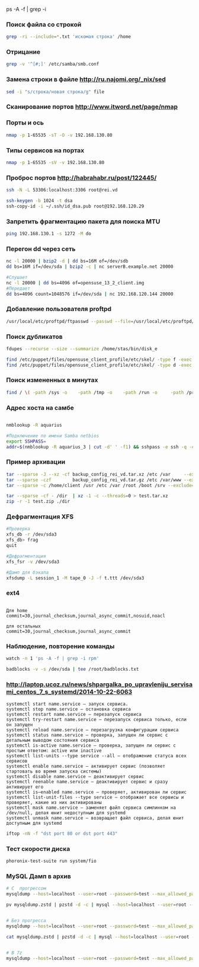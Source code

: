 
ps -A -f | grep -i


### Поиск файла со строкой
```bash
grep -ri --include=*.txt 'искомая строка' /home
```

### Отрицание
```bash
grep -v '^[#;]' /etc/samba/smb.conf
```

### Замена строки в файле http://ru.najomi.org/_nix/sed
```bash
sed -i "s/строка/новая строка/g" file
```

### Сканирование портов http://www.itword.net/page/nmap

### Порты и ось
```bash
nmap -p 1-65535 -sT -O -v 192.168.130.80
```

### Типы сервисов на портах
```bash
nmap -p 1-65535 -sV -v 192.168.130.80
```

### Проброс портов  http://habrahabr.ru/post/122445/
```bash
ssh -N -L 53306:localhost:3306 root@rei.vd

ssh-keygen -b 1024 -t dsa
ssh-copy-id -i ~/.ssh/id_dsa.pub root@192.168.120.29
```


### Запретить фрагментацию пакета для поиска MTU
```bash
ping 192.168.130.1 -s 1272 -M do
```

### Перегон dd через сеть
```bash
nc -l 20000 | bzip2 -d | dd bs=16M of=/dev/sdb
dd bs=16M if=/dev/sda | bzip2 -c | nc serverB.example.net 20000

#Слушает
nc -l 20000 | dd bs=4096 of=opensuse_13_2_client.img
#Передает
dd bs=4096 count=1048576 if=/dev/sda | nc 192.168.120.144 20000

```

### Добавление пользователя proftpd
```bash
/usr/local/etc/proftpd/ftpasswd --passwd --file=/usr/local/etc/proftpd/passwd --name=new_sites --shell=/usr/sbin/nologin --home=/home/aquarius/domains/second_part --uid=2007 --gid=80
```

### Поиск дубликатов
```bash
fdupes --recurse --size --summarize /home/stas/bin/disk_e
```

```bash
find /etc/puppet/files/opensuse_client_profile/etc/skel/ -type f -exec chmod 644 {} +
find /etc/puppet/files/opensuse_client_profile/etc/skel/ -type d -exec chmod 755 {} +
```

### Поиск измененных в минутах
```bash
find / \( -path /sys -o    -path /tmp -o    -path /run -o     -path /proc \) -prune -o -type f -mmin -1
```

### Адрес хоста на самбе
```bash

nmblookup -R aquarius

#Подключение по имени Samba netbios
export SSHPASS=
addr=$(nmblookup -R aquarius_3 | cut -d' ' -f1) && sshpass -e ssh -q -o "StrictHostKeyChecking=no" -o "UserKnownHostsFile=/dev/null" root@$addr
```

### Пример архивации
```bash
tar --sparse -J --xz -cf backup_config_rei_vd.tar.xz /etc /var     --exclude=/var/tmp
tar --sparse -czf        backup_config_rei_vd.tar.gz /etc /var/www --exclude=/var/tmp
tar --sparse -c /home/client /usr /etc /var /root /boot /srv --exclude=/var/tmp --exclule=/var/run | 7z a -m0=LZMA2 -mx=9 -si /home/stas/backup.tar.7z

tar --sparse -cf - /dir  | xz -1 -c --threads=0 > test.tar.xz
zip -r -1 test.zip ./dir
```

### Дефрагментация XFS

```bash
#Проверка
xfs_db -r /dev/sda3
xfs_db> frag
quit

#Дефрагментация
xfs_fsr -v /dev/sda3

#Дамп для бэкапа
xfsdump -L session_1 -M tape_0 -J -f t.ttt /dev/sda3

```

### ext4

```text

Для home
commit=30,journal_checksum,journal_async_commit,nosuid,noacl

для остальных
commit=30,journal_checksum,journal_async_commit

```


### Наблюдение, повторение команды
```bash
watch -n 1 'ps -A -f | grep -i rpm'
```

```bash
badblocks -v -s /dev/sda | tee /root/badblocks.txt
```

### http://laptop.ucoz.ru/news/shpargalka_po_upravleniju_servisami_centos_7_s_systemd/2014-10-22-6063
```text
systemctl start name.service – запуск сервиса.
systemctl stop name.service — остановка сервиса
systemctl restart name.service — перезапуск сервиса
systemctl try-restart name.service — перезапуск сервиса только, если он запущен
systemctl reload name.service — перезагрузка конфигурации сервиса
systemctl status name.service — проверка, запущен ли сервис с детальным выводом состояния сервиса
systemctl is-active name.service — проверка, запущен ли сервис с простым ответом: active или inactive
systemctl list-units --type service --all – отображение статуса всех сервисов
systemctl enable name.service – активирует сервис (позволяет стартовать во время запуска системы)
systemctl disable name.service – деактивирует сервис
systemctl reenable name.service – деактивирует сервис и сразу активирует его
systemctl is–enabled name.service – проверяет, активирован ли сервис
systemctl list-unit-files --type service – отображает все сервисы и проверяет, какие из них активированы
systemctl mask name.service – заменяет файл сервиса симлинком на /dev/null, делая юнит недоступным для systemd
systemctl unmask name.service – возвращает файл сервиса, делая юнит доступным для systemd

```

```bash
iftop -nN -f "dst port 80 or dst port 443"

```

### Тест скорости диска
```bash
phoronix-test-suite run system/fio

```


### MySQL  Дамп в архив

```bash
# С  прогрессом
mysqldump --host=localhost --user=root --password=test --max_allowed_packet=1000M --extended-insert --lock-tables --routines --quick  dev_db | pv | pzstd -3 -c > mysqldump.zstd

pv mysqldump.zstd | pzstd -d -c | mysql --host=localhost --user=root --password=test --database=t


# Без прогресса
mysqldump --host=localhost --user=root --password=test --max_allowed_packet=1000M --extended-insert --lock-tables --routines --quick  dev_db | pzstd -3 -c > mysqldump.zstd

cat mysqldump.zstd | pzstd -d -c | mysql --host=localhost --user=root --password=test --database=t


# В 7z
mysqldump --host=localhost --user=root --password=test --max_allowed_packet=1000M --extended-insert --lock-tables --routines --quick  dev_db | 7z a -si -mx=1 mysqldump.7z

```


